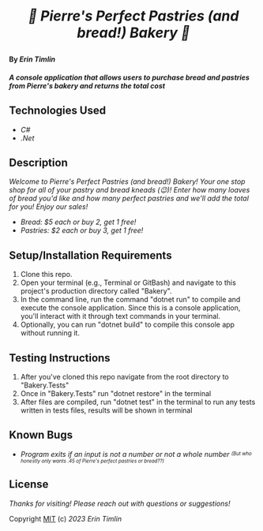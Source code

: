 # _<p align="center">:bread: Pierre's Perfect Pastries (and bread!) Bakery :doughnut:_</p>

#### By _Erin Timlin_

#### _A console application that allows users to purchase bread and pastries from Pierre's bakery and returns the total cost_

## Technologies Used

* _C#_
* _.Net_

## Description

_Welcome to Pierre's Perfect Pastries (and bread!) Bakery! Your one stop shop for all of your pastry and bread kneads (:wink:)! Enter how many loaves of bread you'd like and how many perfect pastries and we'll add the total for you!_
_Enjoy our sales!_
* _Bread: $5 each or buy 2, get 1 free!_
* _Pastries: $2 each or buy 3, get 1 free!_

## Setup/Installation Requirements

1. Clone this repo.
2. Open your terminal (e.g., Terminal or GitBash) and navigate to this project's production directory called "Bakery".
3. In the command line, run the command "dotnet run" to compile and execute the console application. Since this is a console application, you'll interact with it through text commands in your terminal.
4. Optionally, you can run "dotnet build" to compile this console app without running it.

## Testing Instructions
1. After you've cloned this repo navigate from the root directory to "Bakery.Tests"
2. Once in "Bakery.Tests" run "dotnet restore" in the terminal
3. After files are compiled, run "dotnet test" in the terminal to run any tests written in tests files, results will be shown in terminal

## Known Bugs

* _Program exits if an input is not a number or not a whole number <sup><sub>(But who honestly only wants .45 of Pierre's perfect pastries or bread??)</sub></sup>_

## License

_Thanks for visiting! Please reach out with questions or suggestions!_

Copyright [MIT](license.txt) (c) _2023_ _Erin Timlin_
